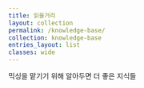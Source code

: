 ```yaml
---
title: 읽을거리
layout: collection
permalink: /knowledge-base/
collection: knowledge-base
entries_layout: list
classes: wide
---
```


믹싱을 맡기기 위해 알아두면 더 좋은 지식들
